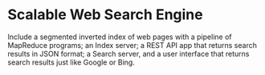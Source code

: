 # Scalable Web Search Engine

Include a segmented inverted index of web pages with a pipeline of MapReduce programs; an Index server; a REST API app that returns search results in JSON format; a Search server, and a user interface that returns search results just like Google or Bing.
